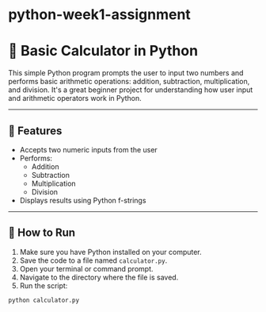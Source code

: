 # python-week1-assignment

# 🧮 Basic Calculator in Python

This simple Python program prompts the user to input two numbers and performs basic arithmetic operations: addition, subtraction, multiplication, and division. It's a great beginner project for understanding how user input and arithmetic operators work in Python.

---

## 📌 Features

- Accepts two numeric inputs from the user
- Performs:
  - Addition
  - Subtraction
  - Multiplication
  - Division
- Displays results using Python f-strings

---

## 🚀 How to Run

1. Make sure you have Python installed on your computer.
2. Save the code to a file named `calculator.py`.
3. Open your terminal or command prompt.
4. Navigate to the directory where the file is saved.
5. Run the script:

```bash
python calculator.py
